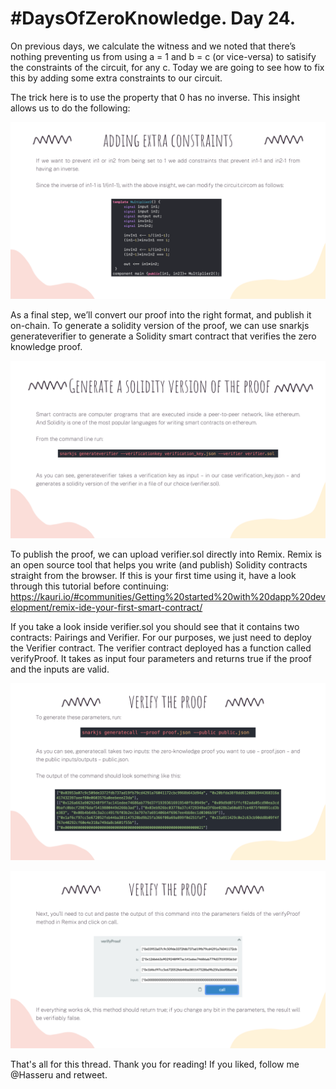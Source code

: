 # #DaysOfZeroKnowledge. Day 24.

On previous days, we calculate the witness and we noted that there’s nothing preventing us from using a = 1 and b = c (or vice-versa) to satisify the constraints of the circuit, for any c. Today we are going to see how to fix this by adding some extra constraints to our circuit.

The trick here is to use the property that 0 has no inverse. This insight allows us to do the following:

![Adding extra constraints](https://raw.githubusercontent.com/hasselalcala/DaysOfZeroKnowledge/main/images/circom_23.png)

As a final step, we’ll convert our proof into the right format, and publish it on-chain. To generate a solidity version of the proof, we can use snarkjs generateverifier to generate a Solidity smart contract that verifies the zero knowledge proof.

![Generate a solidity version of the proof](https://raw.githubusercontent.com/hasselalcala/DaysOfZeroKnowledge/main/images/circom_24.png)

To publish the proof, we can upload verifier.sol directly into Remix. Remix is an open source tool that helps you write (and publish) Solidity contracts straight from the browser. If this is your first time using it, have a look through this tutorial before continuing: https://kauri.io/#communities/Getting%20started%20with%20dapp%20development/remix-ide-your-first-smart-contract/

If you take a look inside verifier.sol you should see that it contains two contracts: Pairings and Verifier. For our purposes, we just need to deploy the Verifier contract. The verifier contract deployed has a function called verifyProof. It takes as input four parameters and returns true if the proof and the inputs are valid.

![Verify the proof](https://raw.githubusercontent.com/hasselalcala/DaysOfZeroKnowledge/main/images/circom_25.png)

![Verify the proof](https://raw.githubusercontent.com/hasselalcala/DaysOfZeroKnowledge/main/images/circom26.png)

That's all for this thread. Thank you for reading! If you liked, follow me @Hasseru and retweet.
